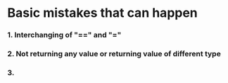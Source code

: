 # Basic mistakes that can happen

### 1. Interchanging of "==" and "="

### 2. Not returning any value or returning value of different type

### 3. 